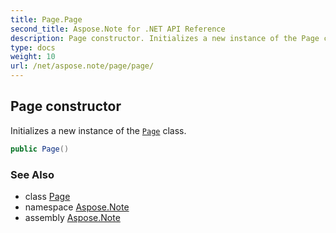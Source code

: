 ```yaml
---
title: Page.Page
second_title: Aspose.Note for .NET API Reference
description: Page constructor. Initializes a new instance of the Page class
type: docs
weight: 10
url: /net/aspose.note/page/page/
---
```

## Page constructor

Initializes a new instance of the [`Page`](../) class.

```csharp
public Page()
```

### See Also

* class [Page](../)
* namespace [Aspose.Note](../../page/)
* assembly [Aspose.Note](../../../)


